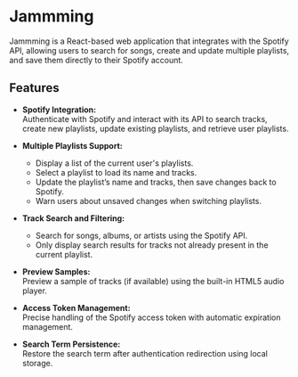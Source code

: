 # Jammming

Jammming is a React-based web application that integrates with the Spotify API, allowing users to search for songs, create and update multiple playlists, and save them directly to their Spotify account.

## Features

- **Spotify Integration:**  
  Authenticate with Spotify and interact with its API to search tracks, create new playlists, update existing playlists, and retrieve user playlists.

- **Multiple Playlists Support:**  
  - Display a list of the current user's playlists.
  - Select a playlist to load its name and tracks.
  - Update the playlist’s name and tracks, then save changes back to Spotify.
  - Warn users about unsaved changes when switching playlists.

- **Track Search and Filtering:**  
  - Search for songs, albums, or artists using the Spotify API.
  - Only display search results for tracks not already present in the current playlist.

- **Preview Samples:**  
  Preview a sample of tracks (if available) using the built-in HTML5 audio player.

- **Access Token Management:**  
  Precise handling of the Spotify access token with automatic expiration management.

- **Search Term Persistence:**  
  Restore the search term after authentication redirection using local storage.
